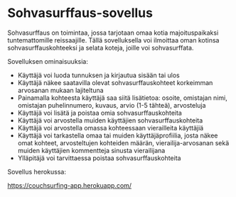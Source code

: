 # Sohvasurffaus-sovellus

Sohvasurffaus on toimintaa, jossa tarjotaan omaa kotia majoituspaikaksi tuntemattomille reissaajille. Tällä sovelluksella voi ilmoittaa oman kotinsa sohvasurffauskohteeksi ja selata koteja, joille voi sohvasurffata.

Sovelluksen ominaisuuksia:

* Käyttäjä voi luoda tunnuksen ja kirjautua sisään tai ulos
* Käyttäjä näkee saatavilla olevat sohvasurffauskohteet korkeimman arvosanan mukaan lajiteltuna
* Painamalla kohteesta käyttäjä saa siitä lisätietoa: osoite, omistajan nimi, omistajan puhelinnumero, kuvaus, arvio (1-5 tähteä), arvosteluja
* Käyttäjä voi lisätä ja poistaa omia sohvasurffauskohteita
* Käyttäjä voi arvostella muiden käyttäjien sohvasurffauskohteita
* Käyttäjä voi arvostella omassa kohteessaan vierailleita käyttäjiä
* Käyttäjä voi tarkastella omaa tai muiden käyttäjäprofiilia, josta näkee omat kohteet, arvosteltujen kohteiden määrän, vierailija-arvosanan sekä muiden käyttäjien kommentteja sinusta vierailijana
* Ylläpitäjä voi tarvittaessa poistaa sohvasurffauskohteita

Sovellus herokussa:

https://couchsurfing-app.herokuapp.com/
